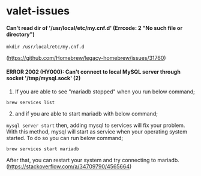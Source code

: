 # valet-issues

#### Can't read dir of '/usr/local/etc/my.cnf.d' (Errcode: 2 "No such file or directory")

`mkdir /usr/local/etc/my.cnf.d`

(https://github.com/Homebrew/legacy-homebrew/issues/31760)


#### ERROR 2002 (HY000): Can't connect to local MySQL server through socket '/tmp/mysql.sock' (2)

1. If you are able to see "mariadb stopped" when you run below command;

`brew services list`

2. and if you are able to start mariadb with below command;

`mysql server start`
then, adding mysql to services will fix your problem. With this method, mysql will start as service when your operating system started. To do so you can run below command;

`brew services start mariadb`

After that, you can restart your system and try connecting to mariadb.
(https://stackoverflow.com/a/34709790/4565664)
